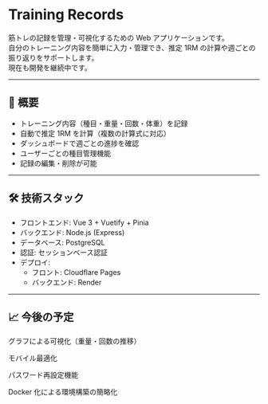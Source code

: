 # Training Records

筋トレの記録を管理・可視化するための Web アプリケーションです。  
自分のトレーニング内容を簡単に入力・管理でき、推定 1RM の計算や週ごとの振り返りをサポートします。  
現在も開発を継続中です。

---

## 🚀 概要

- トレーニング内容（種目・重量・回数・体重）を記録
- 自動で推定 1RM を計算（複数の計算式に対応）
- ダッシュボードで週ごとの進捗を確認
- ユーザーごとの種目管理機能
- 記録の編集・削除が可能

---

## 🛠 技術スタック

- フロントエンド: Vue 3 + Vuetify + Pinia
- バックエンド: Node.js (Express)
- データベース: PostgreSQL
- 認証: セッションベース認証
- デプロイ:
  - フロント: Cloudflare Pages
  - バックエンド: Render

---

## 📈 今後の予定

グラフによる可視化（重量・回数の推移）

モバイル最適化

パスワード再設定機能

Docker 化による環境構築の簡略化

